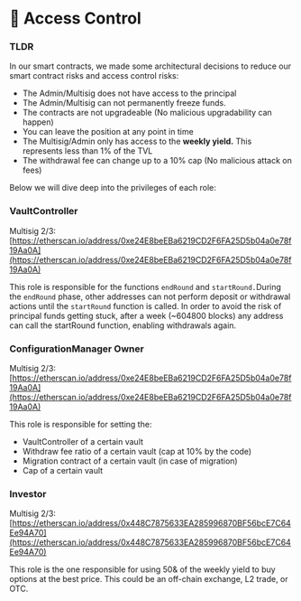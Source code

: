# 🔐 Access Control

### TLDR

In our smart contracts, we made some architectural decisions to reduce our smart contract risks and access control risks:

* The Admin/Multisig does not have access to the principal
* The Admin/Multisig can not permanently freeze funds.
* The contracts are not upgradeable (No malicious upgradability can happen)
* You can leave the position at any point in time
* The Multisig/Admin only has access to the **weekly yield.** This represents less than 1% of the TVL
* The withdrawal fee can change up to a 10% cap (No malicious attack on fees)&#x20;

Below we will dive deep into the privileges of each role:&#x20;

### VaultController

Multisig 2/3: [https://etherscan.io/address/0xe24E8beEBa6219CD2F6FA25D5b04a0e78f19Aa0A](https://etherscan.io/address/0xe24E8beEBa6219CD2F6FA25D5b04a0e78f19Aa0A)

This role is responsible for the functions `endRound` and `startRound.`During the `endRound` phase, other addresses can not perform deposit or withdrawal actions until the `startRound` function is called. In order to avoid the risk of principal funds getting stuck, after a week (\~604800 blocks) any address can call the startRound function, enabling withdrawals again.

### ConfigurationManager Owner

Multisig 2/3: [https://etherscan.io/address/0xe24E8beEBa6219CD2F6FA25D5b04a0e78f19Aa0A](https://etherscan.io/address/0xe24E8beEBa6219CD2F6FA25D5b04a0e78f19Aa0A)

This role is responsible for setting the:

* VaultController of a certain vault
* Withdraw fee ratio of a certain vault (cap at 10% by the code)
* Migration contract of a certain vault (in case of migration)
* Cap of a certain vault

### Investor

Multisig 2/3: [https://etherscan.io/address/0x448C7875633EA285996870BF56bcE7C64Ee94A70](https://etherscan.io/address/0x448C7875633EA285996870BF56bcE7C64Ee94A70)

This role is the one responsible for using 50& of the weekly yield to buy options at the best price. This could be an off-chain exchange, L2 trade, or OTC.





